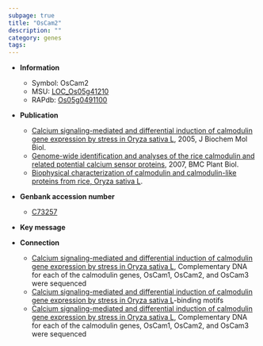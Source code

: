 ```yaml
---
subpage: true
title: "OsCam2"
description: ""
category: genes
tags: 
---
```


* **Information**  
    + Symbol: OsCam2  
    + MSU: [LOC_Os05g41210](http://rice.plantbiology.msu.edu/cgi-bin/ORF_infopage.cgi?orf=LOC_Os05g41210)  
    + RAPdb: [Os05g0491100](http://rapdb.dna.affrc.go.jp/viewer/gbrowse_details/irgsp1?name=Os05g0491100)  

* **Publication**  
    + [Calcium signaling-mediated and differential induction of calmodulin gene expression by stress in Oryza sativa L](http://www.ncbi.nlm.nih.gov/pubmed?term=Calcium+signaling-mediated+and+differential+induction+of+calmodulin+gene+expression+by+stress+in+Oryza+sativa+L%5BTitle%5D), 2005, J Biochem Mol Biol.
    + [Genome-wide identification and analyses of the rice calmodulin and related potential calcium sensor proteins](http://www.ncbi.nlm.nih.gov/pubmed?term=Genome-wide+identification+and+analyses+of+the+rice+calmodulin+and+related+potential+calcium+sensor+proteins%5BTitle%5D), 2007, BMC Plant Biol.
    + [Biophysical characterization of calmodulin and calmodulin-like proteins from rice, Oryza sativa L](Shanghai).

* **Genbank accession number**  
    + [C73257](http://www.ncbi.nlm.nih.gov/nuccore/C73257)

* **Key message**  

* **Connection**  
    + [Calcium signaling-mediated and differential induction of calmodulin gene expression by stress in Oryza sativa L](http://www.ncbi.nlm.nih.gov/pubmed?term=Calcium+signaling-mediated+and+differential+induction+of+calmodulin+gene+expression+by+stress+in+Oryza+sativa+L%5BTitle%5D), Complementary DNA for each of the calmodulin genes, OsCam1, OsCam2, and OsCam3 were sequenced
    + [Calcium signaling-mediated and differential induction of calmodulin gene expression by stress in Oryza sativa L](2+)-binding motifs
    + [Calcium signaling-mediated and differential induction of calmodulin gene expression by stress in Oryza sativa L](http://www.ncbi.nlm.nih.gov/pubmed?term=Calcium+signaling-mediated+and+differential+induction+of+calmodulin+gene+expression+by+stress+in+Oryza+sativa+L%5BTitle%5D), Complementary DNA for each of the calmodulin genes, OsCam1, OsCam2, and OsCam3 were sequenced



